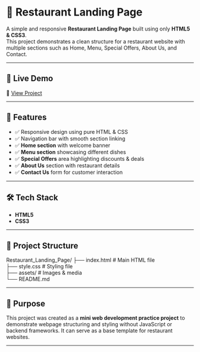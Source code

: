# 🍴 Restaurant Landing Page

A simple and responsive **Restaurant Landing Page** built using only **HTML5 & CSS3**.  
This project demonstrates a clean structure for a restaurant website with multiple sections such as Home, Menu, Special Offers, About Us, and Contact.

---

## 🚀 Live Demo  
🔗 [View Project](https://shrutipatil7111.github.io/Restaurant_Landing_Page/)

---

## 📌 Features
- ✅ Responsive design using pure HTML & CSS  
- ✅ Navigation bar with smooth section linking  
- ✅ **Home section** with welcome banner  
- ✅ **Menu section** showcasing different dishes  
- ✅ **Special Offers** area highlighting discounts & deals  
- ✅ **About Us** section with restaurant details  
- ✅ **Contact Us** form for customer interaction  

---

## 🛠️ Tech Stack
- **HTML5**
- **CSS3**

---

## 📂 Project Structure
Restaurant_Landing_Page/
├── index.html                  # Main HTML file  
├── style.css                 # Styling file  
├── assets/        # Images & media  
└── README.md

---

## 🎯 Purpose
This project was created as a **mini web development practice project** to demonstrate webpage structuring and styling without JavaScript or backend frameworks. It can serve as a base template for restaurant websites.

---
